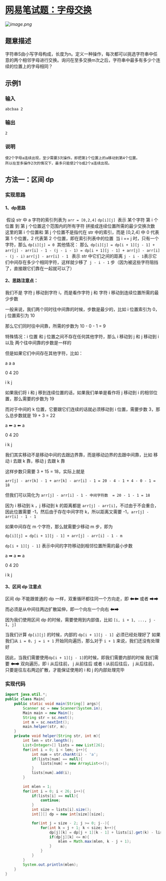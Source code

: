 # [网易笔试题：字母交换](<https://www.nowcoder.com/test/question/analytic?tid=35742761>)

*![image.png](https://pic.leetcode-cn.com/e6c550463ce29c029f31017f5b2d734ee42bc76e5be3cede24fed92b2980d7bd-image.png)*

## 题意描述

字符串S由小写字母构成，长度为n。定义一种操作，每次都可以挑选字符串中任意的两个相邻字母进行交换。询问在至多交换m次之后，字符串中最多有多少个连续的位置上的字母相同？



## 示例1

### 输入

```
abcbaa 2
```

### 输出

```
2
```

### 说明

```
使2个字母a连续出现，至少需要3次操作。即把第1个位置上的a移动到第4个位置。
所以在至多操作2次的情况下，最多只能使2个b或2个a连续出现。
```



## 方法一：区间 dp

### 实现思路

#### 1、dp思路

​            假设 str 中 a 字符的索引列表为 `arr = [0,2,4]`
​            `dp[i][j] `表示 某个字符 第 i 个位置 到 第 j 个位置这个范围内的所有字符 拼接成连续位置所需的最少交换次数
​            这里的第 i 个位置和 第 j 个位置不是指代在 str 中的索引，而是 [0,2,4] 中 0 代表第 1 个位置，2 代表第 2 个位置，即在索引列表中的位置
​            当 i == j 时，只有一个字符，那么 `dp[i][j] = 0`
​            其他情况：
​                那么` dp[i][j] = dp[i + 1][j - 1] + arr[j] - arr[i] - 1 - (j - i - 1)`
​                            ` = dp[i + 1][j - 1] + arr[j] - arr[i] - (j - i)`
​                `arr[j] - arr[i] - 1 `   表示   str 中它们之间的距离
​               ` j - i - 1 `表示它们中间存在多少个相同字符，这样就少移了` j - i - 1` 步（因为被这些字符阻挡了，直接跟它们靠在一起就可以了）

#### 2、思路注意点：

我们不是 字符 j 移动到字符 i，而是看作字符 j 和 字符 i 移动到连续位置所需的最少步数

一般来说，我们两个同时往中间靠的时候，步数是最少的，比如 i 位置索引为 0， j 位置索引为 10

那么它们同时往中间靠，所需的步数为 10 - 0 - 1 = 9

特殊情况：i 位置 和 j 位置之间不存在任何其他字符，那么 i 移动到 j 和 j 移动到 i 以及 两个往中间靠的步数是一样的

但是如果它们中间存在其他字符，比如：

a	a		a

0	4		20

i	 k		   j

如果我们将 i 和 j 移到连续位置的话，如果我们单单是看作将 j 移动到 i 的相邻位置，那么需要的步数为  19

而对于中间的 k 位置，它要跟它们连续的话就必须移动到 i 位置，需要步数 3，那么总步数就是 19 + 3 = 22

a ⬅   a	⬅      a

0	4		20

i	 k		   j



我们其实移动不是移动中间的去跟边界靠，而是移动边界的去跟中间靠，比如 移动 i 去跟 k 靠，移动 j 去跟 k 靠

这样步数只需要 3 + 15 = 18，实际上就是 

`arr[j] - arr[k] - 1 + arr[k] - arr[i] - 1 = 20 - 4 - 1 + 4 - 0 - 1 = 18`

但我们可以简化为 `arr[j] - arr[i] - 1 - 中间字符数  = 20 - 1 - 1 = 18`

因为 i 移动到 k ，j 移动到 k 的距离都是 `arr[j] - arr[i]`，不过由于不会重合，因此位置需要 -1，然后由于存在中间字符 k，所以距离又需要 -1，`arr[j] - arr[i] - 1 - 1`

如果中间存在 m 个字符，那么就需要少移动 m 步，即为 

`dp[i][j] = dp[i + 1][j - 1] + arr[j] - arr[i] - 1 - m`

` dp[i + 1][j - 1] ` 表示中间的字符移动到相邻位置所需的最小步数

a ➡   a	⬅      a

0	4		20

i	 k		   j



#### 3、区间 dp 注意点

区间 dp 不能跟普通的 dp 一样，双重循环都往同一个方向走，即 ⬅⬅ 或者 ➡➡

而必须是从中间往两边扩散延伸，即一个向左一个向右 ⬅➡

因为我们使用区间 dp 的时候，需要使用到内部值，比如 `[i, i + 1, ..., j - 1, j]`

当我们计算 `dp[i][j]` 的时候，内部的 `dp[i + 1][j - 1] `必须已经处理好了
如果我们从 `i = 0，j = i + 1` 开始同向遍历，那么对于 `i + 1` 来说，我们还没有处理好

 因此，当我们需要使用` dp[i + 1][j - 1] `的时候，即我们需要内部的时候
我们需要  ⬅➡ 双向遍历，即 i 从后往前， j 从前往后 或者 i 从前后往后， j 从后往前，只要是往左右两边扩散，才能保证使用的 i 和 j 的内部处理完毕



### 实现代码

```java
import java.util.*;
public class Main{
    public static void main(String[] args){
        Scanner sc = new Scanner(System.in);
        Main main = new Main();
        String str = sc.next();
        int m = sc.nextInt();
        main.helper(str, m);
    }
    private void helper(String str, int m){
        int len = str.length();
        List<Integer>[] lists = new List[26];
        for(int i = 0; i < len; i++){
            int num = str.charAt(i) - 'a';
            if(lists[num] == null){
                lists[num] = new ArrayList<>();
            }
            lists[num].add(i);
        }
        
        int mlen = 1;
        for(int i = 0; i < 26; i++){
            if(lists[i] == null){
                continue;
            }
            int size = lists[i].size();
            int[][] dp = new int[size][size];

            for(int j = size - 2; j >= 0; j--){
                for(int k = j + 1; k < size; k++){
                    dp[j][k] = dp[j + 1][k - 1] + lists[i].get(k) - lists[i].get(j) - (k - j);
                    if(dp[j][k] <= m){
                        mlen = Math.max(mlen, k - j + 1);
                    }
                }
            }
        }
        System.out.println(mlen);
    }
}
```

